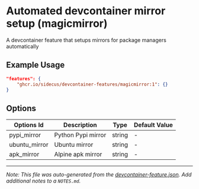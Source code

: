 
# Automated devcontainer mirror setup (magicmirror)

A devcontainer feature that setups mirrors for package managers automatically

## Example Usage

```json
"features": {
    "ghcr.io/sidecus/devcontainer-features/magicmirror:1": {}
}
```

## Options

| Options Id | Description | Type | Default Value |
|-----|-----|-----|-----|
| pypi_mirror | Python Pypi mirror | string | - |
| ubuntu_mirror | Ubuntu mirror | string | - |
| apk_mirror | Alpine apk mirror | string | - |



---

_Note: This file was auto-generated from the [devcontainer-feature.json](https://github.com/sidecus/devcontainer-features/blob/main/src/magicmirror/devcontainer-feature.json).  Add additional notes to a `NOTES.md`._
